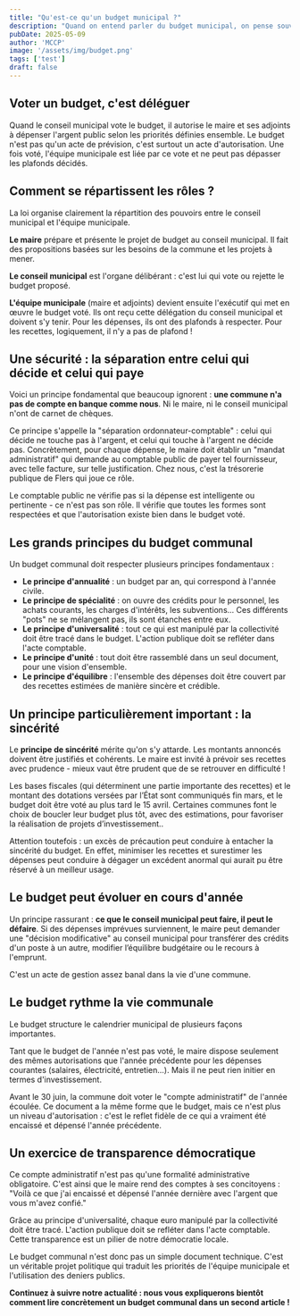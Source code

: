 ```yaml
---
title: "Qu'est-ce qu'un budget municipal ?"
description: "Quand on entend parler du budget municipal, on pense souvent à un document comptable compliqué, rempli de chiffres que seuls les spécialistes comprennent. Mais en réalité, le budget d'une commune, c'est bien plus que ça : c'est l'acte politique le plus important de la vie municipale."
pubDate: 2025-05-09
author: 'MCCP'
image: '/assets/img/budget.png'
tags: ['test']
draft: false
---
```


## Voter un budget, c'est déléguer

Quand le conseil municipal vote le budget, il autorise le maire et ses adjoints à dépenser l'argent public selon les priorités définies ensemble. Le budget n'est pas qu'un acte de prévision, c'est surtout un acte d'autorisation. Une fois voté, l'équipe municipale est liée par ce vote et ne peut pas dépasser les plafonds décidés.

## Comment se répartissent les rôles ?

La loi organise clairement la répartition des pouvoirs entre le conseil municipal et l'équipe municipale.

**Le maire** prépare et présente le projet de budget au conseil municipal. Il fait des propositions basées sur les besoins de la commune et les projets à mener.

**Le conseil municipal** est l'organe délibérant : c'est lui qui vote ou rejette le budget proposé.

**L'équipe municipale** (maire et adjoints) devient ensuite l'exécutif qui met en œuvre le budget voté. Ils ont reçu cette délégation du conseil municipal et doivent s'y tenir. Pour les dépenses, ils ont des plafonds à respecter. Pour les recettes, logiquement, il n'y a pas de plafond !

## Une sécurité : la séparation entre celui qui décide et celui qui paye

Voici un principe fondamental que beaucoup ignorent : **une commune n'a pas de compte en banque comme nous**. Ni le maire, ni le conseil municipal n'ont de carnet de chèques.

Ce principe s'appelle la "séparation ordonnateur-comptable" : celui qui décide ne touche pas à l'argent, et celui qui touche à l'argent ne décide pas. Concrètement, pour chaque dépense, le maire doit établir un "mandat administratif" qui demande au comptable public de payer tel fournisseur, avec telle facture, sur telle justification. Chez nous, c'est la trésorerie publique de Flers qui joue ce rôle.

Le comptable public ne vérifie pas si la dépense est intelligente ou pertinente - ce n'est pas son rôle. Il vérifie que toutes les formes sont respectées et que l'autorisation existe bien dans le budget voté.

## Les grands principes du budget communal

Un budget communal doit respecter plusieurs principes fondamentaux :

- **Le principe d'annualité** : un budget par an, qui correspond à l'année civile.
- **Le principe de spécialité** : on ouvre des crédits pour le personnel, les achats courants, les charges d'intérêts, les subventions... Ces différents "pots" ne se mélangent pas, ils sont étanches entre eux.
- **Le principe d'universalité** : tout ce qui est manipulé par la collectivité doit être tracé dans le budget. L'action publique doit se refléter dans l'acte comptable.
- **Le principe d'unité** : tout doit être rassemblé dans un seul document, pour une vision d'ensemble.
- **Le principe d'équilibre** : l'ensemble des dépenses doit être couvert par des recettes estimées de manière sincère et crédible.

## Un principe particulièrement important : la sincérité

Le **principe de sincérité** mérite qu'on s'y attarde. Les montants annoncés doivent être justifiés et cohérents. Le maire est invité à prévoir ses recettes avec prudence - mieux vaut être prudent que de se retrouver en difficulté !

Les bases fiscales (qui déterminent une partie importante des recettes) et le montant des dotations versées par l’État sont communiqués fin mars, et le budget doit être voté au plus tard le 15 avril. Certaines communes font le choix de boucler leur budget plus tôt, avec des estimations, pour favoriser la réalisation de projets d’investissement..

Attention toutefois : un excès de précaution peut conduire à entacher la sincérité du budget. En effet, minimiser les recettes et surestimer les dépenses peut conduire à dégager un excédent anormal qui aurait pu être réservé à un meilleur usage.

## Le budget peut évoluer en cours d'année

Un principe rassurant : **ce que le conseil municipal peut faire, il peut le défaire**. Si des dépenses imprévues surviennent, le maire peut demander une "décision modificative" au conseil municipal pour transférer des crédits d'un poste à un autre, modifier l’équilibre budgétaire ou le recours à l'emprunt.

C'est un acte de gestion assez banal dans la vie d'une commune.

## Le budget rythme la vie communale

Le budget structure le calendrier municipal de plusieurs façons importantes.

Tant que le budget de l'année n'est pas voté, le maire dispose seulement des mêmes autorisations que l'année précédente pour les dépenses courantes (salaires, électricité, entretien...). Mais il ne peut rien initier en termes d'investissement.

Avant le 30 juin, la commune doit voter le "compte administratif" de l'année écoulée. Ce document a la même forme que le budget, mais ce n'est plus un niveau d'autorisation : c'est le reflet fidèle de ce qui a vraiment été encaissé et dépensé l'année précédente.

## Un exercice de transparence démocratique

Ce compte administratif n'est pas qu'une formalité administrative obligatoire. C'est ainsi que le maire rend des comptes à ses concitoyens : "Voilà ce que j'ai encaissé et dépensé l'année dernière avec l'argent que vous m'avez confié."

Grâce au principe d'universalité, chaque euro manipulé par la collectivité doit être tracé. L'action publique doit se refléter dans l'acte comptable. Cette transparence est un pilier de notre démocratie locale.

Le budget communal n'est donc pas un simple document technique. C'est un véritable projet politique qui traduit les priorités de l'équipe municipale et l'utilisation des deniers publics.

**Continuez à suivre notre actualité : nous vous expliquerons bientôt comment lire concrètement un budget communal dans un second article !**
